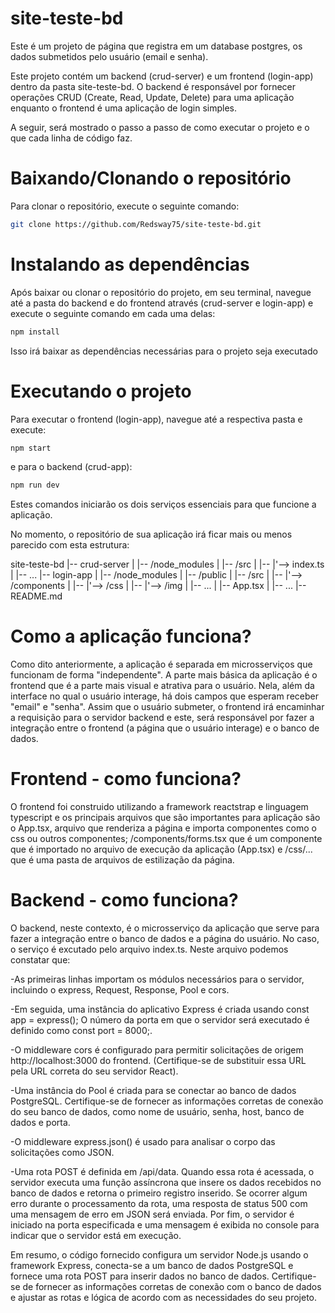 # site-teste-bd

Este é um projeto de página que registra em um database postgres, os dados
submetidos pelo usuário (email e senha).

Este projeto contém um backend (crud-server) e um frontend (login-app)
dentro da pasta site-teste-bd. O backend é responsável por fornecer
operações CRUD (Create, Read, Update, Delete) para uma aplicação
enquanto o frontend é uma aplicação de login simples.

A seguir, será mostrado o passo a passo de como executar o projeto e o
que cada linha de código faz.

# Baixando/Clonando o repositório

Para clonar o repositório, execute o seguinte comando:

```bash
git clone https://github.com/Redsway75/site-teste-bd.git
```

# Instalando as dependências

Após baixar ou clonar o repositório do projeto, em seu terminal, navegue
até a pasta do backend e do frontend através (crud-server e login-app) e
execute o seguinte comando em cada uma delas:

```bash
npm install
```

Isso irá baixar as dependências necessárias para o projeto seja executado

# Executando o projeto

Para executar o frontend (login-app), navegue até a respectiva pasta e
execute:

```bash
npm start
```

e para o backend (crud-app):

```bash
npm run dev
```

Estes comandos iniciarão os dois serviços essenciais para que funcione
a aplicação.

No momento, o repositório de sua aplicação irá ficar mais ou menos
parecido com esta estrutura:

site-teste-bd
|-- crud-server
| |-- /node_modules
| |-- /src
| |-- |'--> index.ts
| |-- ...
|-- login-app
| |-- /node_modules
| |-- /public
| |-- /src
| |-- |'--> /components
| |-- |'--> /css
| |-- |'--> /img
| |-- ...
| |-- App.tsx
| |-- ...
|-- README.md

# Como a aplicação funciona?

Como dito anteriormente, a aplicação é separada em microsserviços que
funcionam de forma "independente". A parte mais básica da aplicação é
o frontend que é a parte mais visual e atrativa para o usuário. Nela,
além da interface no qual o usuário interage, há dois campos que
esperam receber "email" e "senha". Assim que o usuário submeter, o
frontend irá encaminhar a requisição para o servidor backend e este,
será responsável por fazer a integração entre o frontend (a página que
o usuário interage) e o banco de dados.

# Frontend - como funciona?

O frontend foi construido utilizando a framework reactstrap e linguagem
typescript e os principais arquivos que são importantes para aplicação
são o App.tsx, arquivo que renderiza a página e importa componentes
como o css ou outros componentes; /components/forms.tsx que é um
componente que é importado no arquivo de execução da aplicação (App.tsx)
e /css/... que é uma pasta de arquivos de estilização da página.

# Backend - como funciona?

O backend, neste contexto, é o microsserviço da aplicação que serve para
fazer a integração entre o banco de dados e a página do usuário. No caso,
o serviço é excutado pelo arquivo index.ts. Neste arquivo podemos constatar
que:

-As primeiras linhas importam os módulos necessários para o servidor,
incluindo o express, Request, Response, Pool e cors.

-Em seguida, uma instância do aplicativo Express é criada usando
const app = express(); O número da porta em que o servidor será
executado é definido como const port = 8000;.

-O middleware cors é configurado para permitir solicitações de
origem http://localhost:3000 do frontend. (Certifique-se de substituir essa
URL pela URL correta do seu servidor React).

-Uma instância do Pool é criada para se conectar ao banco de dados PostgreSQL.
Certifique-se de fornecer as informações corretas de conexão do seu
banco de dados, como nome de usuário, senha, host, banco de dados e porta.

-O middleware express.json() é usado para analisar o corpo das solicitações como JSON.

-Uma rota POST é definida em /api/data. Quando essa rota é acessada, o servidor executa uma função assíncrona que insere os dados recebidos no banco de dados e retorna o primeiro registro inserido.
Se ocorrer algum erro durante o processamento da rota, uma resposta de status 500 com uma mensagem de erro em JSON será enviada. Por fim, o servidor é iniciado na porta especificada e uma mensagem é exibida no console para indicar que o servidor está em execução.

Em resumo, o código fornecido configura um servidor Node.js usando o framework Express, conecta-se a um banco de dados PostgreSQL e fornece uma rota POST para inserir dados no banco de dados. Certifique-se de fornecer as informações corretas de conexão com o banco de dados e ajustar as rotas e lógica de acordo com as necessidades do seu projeto.
